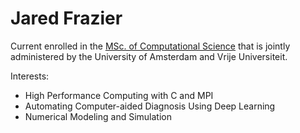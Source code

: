 # Jared Frazier

Current enrolled in the [MSc. of Computational Science](https://www.uva.nl/en/programmes/masters/computational-science/computational-science.html) that is jointly administered by the University of Amsterdam and Vrije Universiteit.

Interests:
* High Performance Computing with C and MPI 
* Automating Computer-aided Diagnosis Using Deep Learning
* Numerical Modeling and Simulation

<!-- [![Top Langs](https://github-readme-stats.vercel.app/api/top-langs/?username=jfdev001)](https://github.com/anuraghazra/github-readme-stats) -->

<!--
**jfdev001/jfdev001** is a ✨ _special_ ✨ repository because its `README.md` (this file) appears on your GitHub profile.

Here are some ideas to get you started:

- 🔭 I’m currently working on ...
- 🌱 I’m currently learning ...
- 👯 I’m looking to collaborate on ...
- 🤔 I’m looking for help with ...
- 💬 Ask me about ...
- 📫 How to reach me: ...
- 😄 Pronouns: ...
- ⚡ Fun fact: ...
-->
